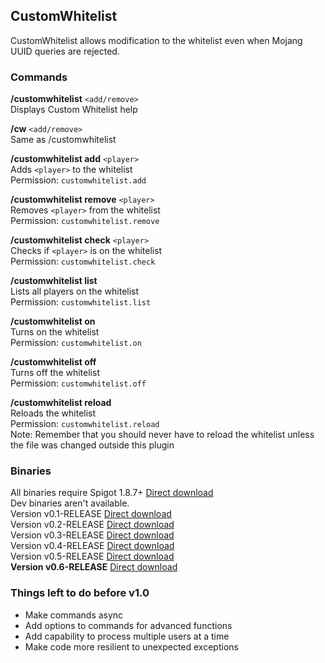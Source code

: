## CustomWhitelist
CustomWhitelist allows modification to the whitelist even when Mojang UUID queries are rejected.

### Commands
**/customwhitelist** `<add/remove>`  
Displays Custom Whitelist help

**/cw** `<add/remove>`  
Same as /customwhitelist

**/customwhitelist add** `<player>`  
Adds `<player>` to the whitelist  
Permission: `customwhitelist.add`

**/customwhitelist remove** `<player>`  
Removes `<player>` from the whitelist  
Permission: `customwhitelist.remove`

**/customwhitelist check** `<player>`  
Checks if `<player>` is on the whitelist  
Permission: `customwhitelist.check`

**/customwhitelist list**  
Lists all players on the whitelist  
Permission: `customwhitelist.list`

**/customwhitelist on**  
Turns on the whitelist  
Permission: `customwhitelist.on`

**/customwhitelist off**  
Turns off the whitelist  
Permission: `customwhitelist.off`

**/customwhitelist reload**  
Reloads the whitelist  
Permission: `customwhitelist.reload`  
Note: Remember that you should never have to reload the whitelist unless the file was changed outside this plugin

### Binaries
All binaries require Spigot 1.8.7+ [Direct download](https://dl.dropboxusercontent.com/u/49422983/AirshipPirates/Plugins/libs/spigot-1.8.7.jar)  
Dev binaries aren't available.  
Version v0.1-RELEASE [Direct download](https://dl.dropboxusercontent.com/u/49422983/AirshipPirates/Plugins/CustomWhitelist_v0.1-RELEASE.jar)  
Version v0.2-RELEASE [Direct download](https://dl.dropboxusercontent.com/u/49422983/AirshipPirates/Plugins/CustomWhitelist_v0.2-RELEASE.jar)  
Version v0.3-RELEASE [Direct download](https://dl.dropboxusercontent.com/u/49422983/AirshipPirates/Plugins/CustomWhitelist_v0.3-RELEASE.jar)  
Version v0.4-RELEASE [Direct download](https://dl.dropboxusercontent.com/u/49422983/AirshipPirates/Plugins/CustomWhitelist_v0.4-RELEASE.jar)  
Version v0.5-RELEASE [Direct download](https://github.com/AP-Programmers/CustomWhitelist/releases/download/v0.5-release-beta/CustomWhitelist_v0.5-RELEASE.jar)  
**Version v0.6-RELEASE** [Direct download](https://dl.dropboxusercontent.com/u/49422983/AirshipPirates/Plugins/CustomWhitelist_v0.6-RELEASE.jar)

### Things left to do before v1.0
* Make commands async  
* Add options to commands for advanced functions  
* Add capability to process multiple users at a time  
* Make code more resilient to unexpected exceptions
